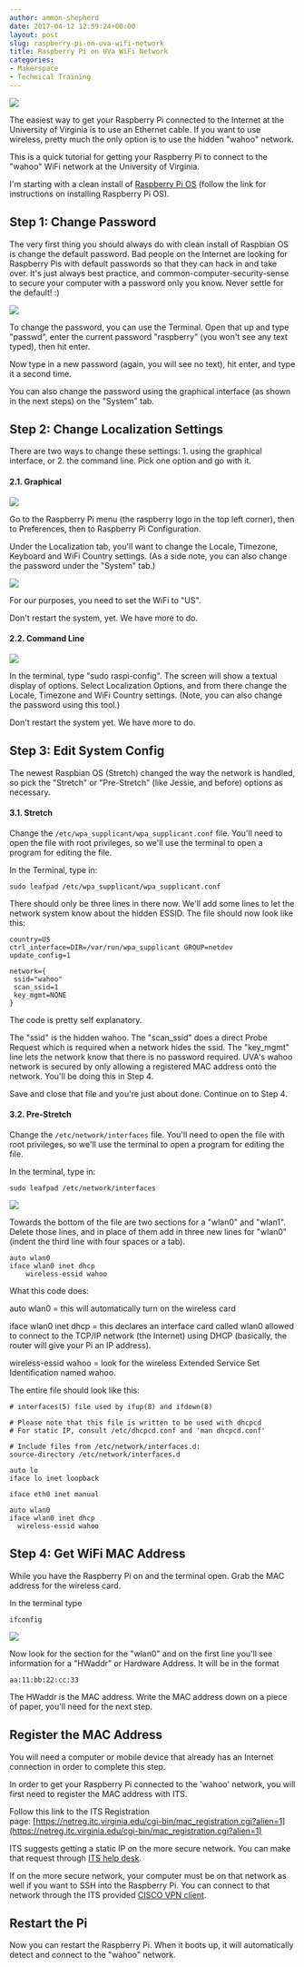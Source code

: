 ```yaml
---
author: ammon-shepherd
date: 2017-04-12 12:59:24+00:00
layout: post
slug: raspberry-pi-on-uva-wifi-network
title: Raspberry Pi on UVa WiFi Network
categories:
- Makerspace
- Technical Training
---
```


![](http://static.scholarslab.org/wp-content/uploads/2017/04/raspberry-pi-logo-254x300.png)

The easiest way to get your Raspberry Pi connected to the Internet at the University of Virginia is to use an Ethernet cable. If you want to use wireless, pretty much the only option is to use the hidden "wahoo" network.

This is a quick tutorial for getting your Raspberry Pi to connect to the "wahoo" WiFi network at the University of Virginia.

I'm starting with a clean install of [Raspberry Pi OS](https://www.raspberrypi.org/software/) (follow the link for instructions on installing Raspberry Pi OS).



## Step 1: Change Password


The very first thing you should always do with clean install of Raspbian OS is change the default password. Bad people on the Internet are looking for Raspberry Pis with default passwords so that they can hack in and take over. It's just always best practice, and common-computer-security-sense to secure your computer with a password only you know. Never settle for the default! :)

![](http://static.scholarslab.org/wp-content/uploads/2017/04/2017-04-11-134736_1824x984_scrot-1024x552.png)

To change the password, you can use the Terminal. Open that up and type "passwd", enter the current password "raspberry" (you won't see any text typed), then hit enter.

Now type in a new password (again, you will see no text), hit enter, and type it a second time.

You can also change the password using the graphical interface (as shown in the next steps) on the "System" tab.




## Step 2: Change Localization Settings


There are two ways to change these settings: 1. using the graphical interface, or 2. the command line. Pick one option and go with it.


#### 2.1. Graphical


![](http://static.scholarslab.org/wp-content/uploads/2017/04/2017-04-11-135248_1824x984_scrot-1024x552.png)

Go to the Raspberry Pi menu (the raspberry logo in the top left corner), then to Preferences, then to Raspberry Pi Configuration.

Under the Localization tab, you'll want to change the Locale, Timezone, Keyboard and WiFi Country settings. (As a side note, you can also change the password under the "System" tab.)

![](http://static.scholarslab.org/wp-content/uploads/2017/04/2017-04-11-142809_1824x984_scrot-1024x552.png)

For our purposes, you need to set the WiFi to "US".

Don't restart the system, yet. We have more to do.



#### 2.2. Command Line


![](http://static.scholarslab.org/wp-content/uploads/2017/04/2017-04-11-143004_1824x984_scrot-1024x552.png)

In the terminal, type "sudo raspi-config". The screen will show a textual display of options. Select Localization Options, and from there change the Locale, Timezone and WiFi Country settings. (Note, you can also change the password using this tool.)

Don't restart the system yet. We have more to do.





## Step 3: Edit System Config


The newest Raspbian OS (Stretch) changed the way the network is handled, so pick the "Stretch" or "Pre-Stretch" (like Jessie, and before) options as necessary.



#### 3.1. Stretch


Change the ```/etc/wpa_supplicant/wpa_supplicant.conf``` file. You'll need to open the file with root privileges, so we'll use the terminal to open a program for editing the file.

In the Terminal, type in:

```sudo leafpad /etc/wpa_supplicant/wpa_supplicant.conf```

There should only be three lines in there now. We'll add some lines to let the network system know about the hidden ESSID. The file should now look like this:

```
country=US
ctrl_interface=DIR=/var/run/wpa_supplicant GROUP=netdev
update_config=1

network={
 ssid="wahoo"
 scan_ssid=1
 key_mgmt=NONE
}
```

The code is pretty self explanatory. 

The "ssid" is the hidden wahoo.
The "scan_ssid" does a direct Probe Request which is required when a network hides the ssid.
The "key_mgmt" line lets the network know that there is no password required. UVA's wahoo network is secured by only allowing a registered MAC address onto the network. You'll be doing this in Step 4.

Save and close that file and you're just about done. Continue on to Step 4.



#### 3.2. Pre-Stretch


Change the ```/etc/network/interfaces``` file. You'll need to open the file with root privileges, so we'll use the terminal to open a program for editing the file.

In the terminal, type in:

```sudo leafpad /etc/network/interfaces```

![](http://static.scholarslab.org/wp-content/uploads/2017/04/2017-05-09-101958_1824x984_scrot-1024x552.png)

Towards the bottom of the file are two sections for a "wlan0" and "wlan1". Delete those lines, and in place of them add in three new lines for "wlan0" (indent the third line with four spaces or a tab).

```
auto wlan0
iface wlan0 inet dhcp
    wireless-essid wahoo
```

What this code does:

auto wlan0 = this will automatically turn on the wireless card

iface wlan0 inet dhcp = this declares an interface card called wlan0 allowed to connect to the TCP/IP network (the Internet) using DHCP (basically, the router will give your Pi an IP address).

wireless-essid wahoo = look for the wireless Extended Service Set Identification named wahoo.

The entire file should look like this:

```
# interfaces(5) file used by ifup(8) and ifdown(8)

# Please note that this file is written to be used with dhcpcd
# For static IP, consult /etc/dhcpcd.conf and 'man dhcpcd.conf'

# Include files from /etc/network/interfaces.d:
source-directory /etc/network/interfaces.d

auto lo
iface lo inet loopback

iface eth0 inet manual

auto wlan0
iface wlan0 inet dhcp
  wireless-essid wahoo
```




## Step 4: Get WiFi MAC Address


While you have the Raspberry Pi on and the terminal open. Grab the MAC address for the wireless card.

In the terminal type

```ifconfig```

![](http://static.scholarslab.org/wp-content/uploads/2017/04/2017-05-09-103046_1824x984_scrot-1024x552.png)

Now look for the section for the "wlan0" and on the first line you'll see information for a "HWaddr" or Hardware Address. It will be in the format

```aa:11:bb:22:cc:33```

The HWaddr is the MAC address. Write the MAC address down on a piece of paper, you'll need for the next step.




## Register the MAC Address


You will need a computer or mobile device that already has an Internet connection in order to complete this step.

In order to get your Raspberry Pi connected to the 'wahoo' network, you will first need to register the MAC address with ITS.

Follow this link to the ITS Registration page: [https://netreg.itc.virginia.edu/cgi-bin/mac_registration.cgi?alien=1](https://netreg.itc.virginia.edu/cgi-bin/mac_registration.cgi?alien=1)

ITS suggests getting a static IP on the more secure network. You can make that request through [ITS help desk](http://its.virginia.edu/helpdesk/).

If on the more secure network, your computer must be on that network as well if you want to SSH into the Raspberry Pi. You can connect to that network through the ITS provided [CISCO VPN client](http://its.virginia.edu/vpn/).




## Restart the Pi


Now you can restart the Raspberry Pi. When it boots up, it will automatically detect and connect to the "wahoo" network.
